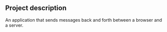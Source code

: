 ## Project description

An application that sends messages back and forth between a browser and a server.
